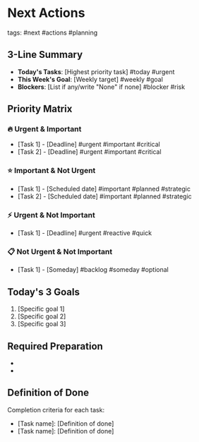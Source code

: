 # Next Actions
tags: #next #actions #planning

## 3-Line Summary
- **Today's Tasks**: [Highest priority task] #today #urgent
- **This Week's Goal**: [Weekly target] #weekly #goal
- **Blockers**: [List if any/write "None" if none] #blocker #risk

## Priority Matrix
### 🔥 Urgent & Important
- [Task 1] - [Deadline] #urgent #important #critical
- [Task 2] - [Deadline] #urgent #important #critical

### ⭐ Important & Not Urgent
- [Task 1] - [Scheduled date] #important #planned #strategic
- [Task 2] - [Scheduled date] #important #planned #strategic

### ⚡ Urgent & Not Important
- [Task 1] - [Deadline] #urgent #reactive #quick

### 📋 Not Urgent & Not Important
- [Task 1] - [Someday] #backlog #someday #optional

## Today's 3 Goals
1. [Specific goal 1]
2. [Specific goal 2]
3. [Specific goal 3]

## Required Preparation
- [Tool/Library]: [Purpose]
- [Information/Document]: [Purpose]

## Definition of Done
Completion criteria for each task:
- [Task name]: [Definition of done]
- [Task name]: [Definition of done]
